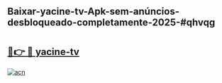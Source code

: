## Baixar-yacine-tv-Apk-sem-anúncios-desbloqueado-completamente-2025-#qhvqg

# <h2><a href="https://ainizakaria.my?title=yacine-tv&ref=22M">🔗👉 🔴 yacine-tv</a></h2>

[![acn](https://github.com/user-attachments/assets/0f9c940e-d8b0-45ae-aac7-cd30a18b3e1c)](https://ainizakaria.my?title=yacine-tv&ref=22M)

